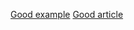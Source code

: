 [Good example](https://git.mat.services/mat/mat.services)
[Good article](https://ilanjoselevich.com/blog/building-websites-using-nix-flakes-and-zola/)